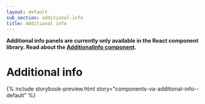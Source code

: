 ```yaml
---
layout: default
sub_section: additional-info
title: Additional info
---
```


<div class="vads-u-background-color--gold vads-u-padding--2 vads-u-display--inline-block vads-u-width--auto vads-u-margin-bottom--5">
  <p class="vads-u-margin--0  vads-u-measure--5"><strong>Additional info panels
  are currently only available in the React component library. Read about the <a href="https://design.va.gov/storybook/?path=/docs/components-additionalinfo--default">AdditionalInfo component</a>.</strong></p>
</div>

# Additional info

{% include storybook-preview.html story="components-va-additional-info--default" %}

